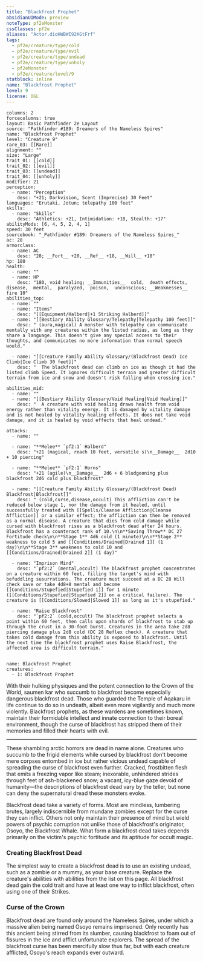 ```yaml
---
title: "Blackfrost Prophet"
obsidianUIMode: preview
noteType: pf2eMonster
cssClasses: pf2e
aliases: "Actor.dioHWBWI92KGtFrf" 
tags:
  - pf2e/creature/type/cold
  - pf2e/creature/type/evil
  - pf2e/creature/type/undead
  - pf2e/creature/type/unholy
  - pf2eMonster
  - pf2e/creature/level/9
statblock: inline
name: "Blackfrost Prophet"
level: 9
license: OGL
---
```


```statblock
columns: 2
forcecolumns: true
layout: Basic Pathfinder 2e Layout
source: "Pathfinder #189: Dreamers of the Nameless Spires"
name: "Blackfrost Prophet"
level: "Creature 9"
rare_03: [[Rare]]
alignment: ""
size: "Large"
trait_01: [[cold]]
trait_02: [[evil]]
trait_03: [[undead]]
trait_04: [[unholy]]
modifier: 21
perception:
  - name: "Perception"
    desc: "+21; Darkvision, Scent (Imprecise) 30 Feet"
languages: "Erutaki, Jotun; telepathy 100 feet"
skills:
  - name: "Skills"
    desc: "Athletics: +21, Intimidation: +18, Stealth: +17"
abilityMods: [6, 4, 5, 2, 4, 1]
speed: 30 feet
sourcebook: "_Pathfinder #189: Dreamers of the Nameless Spires_"
ac: 28
armorclass:
  - name: AC
    desc: "28; __Fort__ +20, __Ref__ +18, __Will__ +18"
hp: 180
health:
  - name: ""
  - name: HP
    desc: "180, void healing; __Immunities__  cold,  death effects,  disease,  mental,  paralyzed,  poison,  unconscious; __Weaknesses__ fire 10"
abilities_top:
  - name: ""
  - name: "Items"
    desc: "[[Equipment/Halberd|+1 Striking Halberd]]"
  - name: "[[Bestiary Ability Glossary/Telepathy|Telepathy 100 feet]]"
    desc: " (aura,magical) A monster with telepathy can communicate mentally with any creatures within the listed radius, as long as they share a language. This doesn't give any special access to their thoughts, and communicates no more information than normal speech would."

  - name: "[[Creature Family Ability Glossary/(Blackfrost Dead) Ice Climb|Ice Climb 30 feet]]"
    desc: "  The blackfrost dead can climb on ice as though it had the listed climb Speed. It ignores difficult terrain and greater difficult terrain from ice and snow and doesn't risk falling when crossing ice."

abilities_mid:
  - name: ""
  - name: "[[Bestiary Ability Glossary/Void Healing|Void Healing]]"
    desc: "  A creature with void healing draws health from void energy rather than vitality energy. It is damaged by vitality damage and is not healed by vitality healing effects. It does not take void damage, and it is healed by void effects that heal undead."

attacks:
  - name: ""

  - name: "**Melee** `pf2:1` Halberd"
    desc: "+21 (magical, reach 10 feet, versatile s)\n__Damage__  2d10 + 10 piercing"

  - name: "**Melee** `pf2:1` Horns"
    desc: "+21 (agile)\n__Damage__  2d6 + 6 bludgeoning plus blackfrost 2d6 cold plus blackfrost"

  - name: "[[Creature Family Ability Glossary/(Blackfrost Dead) Blackfrost|Blackfrost]]"
    desc: " (cold,curse,disease,occult) This affliction can't be reduced below stage 1, nor the damage from it healed, until successfully treated with [[Spells/Cleanse Affliction|Cleanse Affliction]] or a similar effect; the affliction can then be removed as a normal disease. A creature that dies from cold damage while cursed with blackfrost rises as a blackfrost dead after 24 hours. Blackfrost has a counteract rank of 10.\n\n**Saving Throw** DC 27 Fortitude check\n\n**Stage 1** 4d6 cold (1 minute)\n\n**Stage 2** weakness to cold 5 and [[Conditions/Drained|Drained 1]] (1 day)\n\n**Stage 3** weakness to cold 10 and [[Conditions/Drained|Drained 2]] (1 day)"

  - name: "Imprison Mind"
    desc: "`pf2:2` (mental,occult) The blackfrost prophet concentrates on a creature within 60 feet, filling the target's mind with befuddling susurrations. The creature must succeed at a DC 28 Will check save or take 4d8+8 mental and become [[Conditions/Stupefied|Stupefied 1]] for 1 minute ([[Conditions/Stupefied|Stupefied 2]] on a critical failure). The creature is [[Conditions/Slowed|Slowed 1]] as long as it's stupefied."

  - name: "Raise Blackfrost"
    desc: "`pf2:2` (cold,occult) The blackfrost prophet selects a point within 60 feet, then calls upon shards of blackfrost to stab up through the crust in a 30-foot burst. Creatures in the area take 2d8 piercing damage plus 2d8 cold (DC 28 Reflex check). A creature that takes cold damage from this ability is exposed to blackfrost. Until the next time the blackfrost prophet uses Raise Blackfrost, the affected area is difficult terrain."
 
```

```encounter-table
name: Blackfrost Prophet
creatures:
  - 1: Blackfrost Prophet
```



With their hulking physiques and the potent connection to the Crown of the World, saumen kar who succumb to blackfrost become especially dangerous blackfrost dead. Those who guarded the Temple of Aqakaru in life continue to do so in undeath, albeit even more vigilantly and much more violently. Blackfrost prophets, as these wardens are sometimes known, maintain their formidable intellect and innate connection to their boreal environment, though the curse of blackfrost has stripped them of their memories and filled their hearts with evil.

* * *

These shambling arctic horrors are dead in name alone. Creatures who succumb to the frigid elements while cursed by blackfrost don't become mere corpses entombed in ice but rather vicious undead capable of spreading the curse of blackfrost even further. Cracked, frostbitten flesh that emits a freezing vapor like steam; inexorable, unhindered strides through feet of ash-blackened snow; a vacant, icy-blue gaze devoid of humanity—the descriptions of blackfrost dead vary by the teller, but none can deny the supernatural dread these monsters evoke.

Blackfrost dead take a variety of forms. Most are mindless, lumbering brutes, largely indiscernible from mundane zombies except for the curse they can inflict. Others not only maintain their presence of mind but wield powers of psychic corruption not unlike those of blackfrost's originator, Osoyo, the Blackfrost Whale. What form a blackfrost dead takes depends primarily on the victim's psychic fortitude and its aptitude for occult magic.

### Creating Blackfrost Dead

The simplest way to create a blackfrost dead is to use an existing undead, such as a zombie or a mummy, as your base creature. Replace the creature's abilities with abilities from the list on this page. All blackfrost dead gain the cold trait and have at least one way to inflict blackfrost, often using one of their Strikes.

### Curse of the Crown

Blackfrost dead are found only around the Nameless Spires, under which a massive alien being named Osoyo remains imprisoned. Only recently has this ancient being stirred from its slumber, causing blackfrost to foam out of fissures in the ice and afflict unfortunate explorers. The spread of the blackfrost curse has been mercifully slow thus far, but with each creature afflicted, Osoyo's reach expands ever outward.
